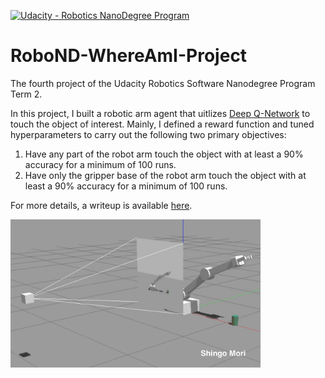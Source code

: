 [![Udacity - Robotics NanoDegree Program](https://s3-us-west-1.amazonaws.com/udacity-robotics/Extra+Images/RoboND_flag.png)](https://www.udacity.com/robotics)

# RoboND-WhereAmI-Project

The fourth project of the Udacity Robotics Software Nanodegree Program Term 2.

In this project, I built a robotic arm agent that uitlizes [Deep Q-Network](https://deepmind.com/research/dqn/) to touch the object of interest. Mainly, I defined a reward function and tuned hyperparameters to carry out the following two primary objectives:

1. Have any part of the robot arm touch the object with at least a 90% accuracy for a minimum of 100 runs.
2. Have only the gripper base of the robot arm touch the object with at least a 90% accuracy for a minimum of 100 runs.

For more details, a writeup is available [here](https://github.com/shingo-uzuki/RoboND-DeepRL-Project/blob/master/submission/RoboND-DeepRL-writeup.pdf).

<img src="./submission/src/environment.jpg" width="400">
